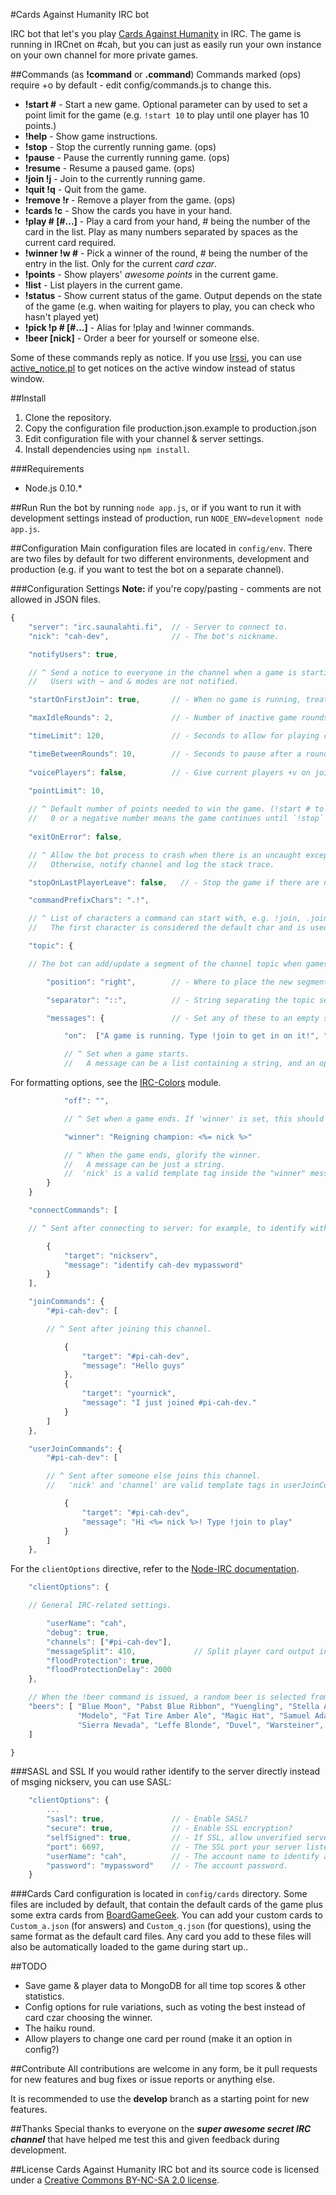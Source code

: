 #Cards Against Humanity IRC bot

IRC bot that let's you play [Cards Against Humanity](http://www.cardsagainsthumanity.com/) in IRC. The game is running in IRCnet on #cah, but you can just as easily run your own instance on your own channel for more private games.

##Commands
(as **!command** or **.command**)
Commands marked (ops) require +o by default - edit config/commands.js to change this.
* **!start #** - Start a new game. Optional parameter can by used to set a point limit for the game (e.g. `!start 10` to play until one player has 10 points.)
* **!help** - Show game instructions.
* **!stop** - Stop the currently running game. (ops)
* **!pause** - Pause the currently running game. (ops)
* **!resume** - Resume a paused game. (ops)
* **!join !j** - Join to the currently running game.
* **!quit !q** - Quit from the game.
* **!remove !r <nick>** - Remove a player from the game. (ops)
* **!cards !c** - Show the cards you have in your hand.
* **!play # [#...]** - Play a card from your hand, # being the number of the card in the list. Play as many numbers separated by spaces as the current card required.
* **!winner !w #** - Pick a winner of the round, # being the number of the entry in the list. Only for the current *card czar*.
* **!points** - Show players' *awesome points* in the current game.
* **!list** - List players in the current game.
* **!status** - Show current status of the game. Output depends on the state of the game (e.g. when waiting for players to play, you can check who hasn't played yet)
* **!pick !p # [#...]** - Alias for !play and !winner commands.
* **!beer [nick]** - Order a beer for yourself or someone else.

Some of these commands reply as notice. If you use [Irssi](http://www.irssi.org), you can use [active_notice.pl](http://scripts.irssi.org/scripts/active_notice.pl) to get notices on the active window instead of status window.

##Install
1. Clone the repository.
2. Copy the configuration file production.json.example to production.json
2. Edit configuration file with your channel & server settings.
3. Install dependencies using `npm install`.

###Requirements
* Node.js 0.10.*

##Run
Run the bot by running `node app.js`, or if you want to run it with development settings instead of production, run `NODE_ENV=development node app.js`.

##Configuration
Main configuration files are located in `config/env`. There are two files by default for two different environments, development and production (e.g. if you want to test the bot on a separate channel).

###Configuration Settings
**Note:** if you're copy/pasting - comments are not allowed in JSON files.
```JavaScript
{
    "server": "irc.saunalahti.fi",  // - Server to connect to.
    "nick": "cah-dev",              // - The bot's nickname.

    "notifyUsers": true,

    // ^ Send a notice to everyone in the channel when a game is starting?
    //   Users with ~ and & modes are not notified.

    "startOnFirstJoin": true,       // - When no game is running, treat the first !join as !start?

    "maxIdleRounds": 2,             // - Number of inactive game rounds causing a player to be removed.

    "timeLimit": 120,               // - Seconds to allow for playing cards or picking winners.

    "timeBetweenRounds": 10,        // - Seconds to pause after a round finishes.
    
    "voicePlayers": false,          // - Give current players +v on join? (Bot will assume it is opped.)
    
    "pointLimit": 10,

    // ^ Default number of points needed to win the game. (!start # to override.)
    //   0 or a negative number means the game continues until `!stop` command is issued.
    
    "exitOnError": false,

    // ^ Allow the bot process to crash when there is an uncaught exception?
    //   Otherwise, notify channel and log the stack trace.

    "stopOnLastPlayerLeave": false,   // - Stop the game if there are no more players (playing or waiting).

    "commandPrefixChars": ".!",

    // ^ List of characters a command can start with, e.g. !join, .join
    //   The first character is considered the default char and is used in help text.

    "topic": {

    // The bot can add/update a segment of the channel topic when games start and end.

        "position": "right",        // - Where to place the new segment relative to the main topic.

        "separator": "::",          // - String separating the topic segments.

        "messages": {               // - Set any of these to an empty string to disable.

            "on":  ["A game is running. Type !join to get in on it!", "bold.yellow"],

            // ^ Set when a game starts.
            //   A message can be a list containing a string, and an optional formatting instruction.
```

For formatting options, see the [IRC-Colors](https://www.npmjs.com/package/irc-colors) module.

```JavaScript
            "off": "",

            // ^ Set when a game ends. If 'winner' is set, this should probably be empty.

            "winner": "Reigning champion: <%= nick %>"

            // ^ When the game ends, glorify the winner.
            //   A message can be just a string.
            //  'nick' is a valid template tag inside the "winner" message.
        }
    }

    "connectCommands": [

    // ^ Sent after connecting to server: for example, to identify with nickserv, as below.

        {
            "target": "nickserv",
            "message": "identify cah-dev mypassword"
        }
    ],

    "joinCommands": {
        "#pi-cah-dev": [

        // ^ Sent after joining this channel.

            {
                "target": "#pi-cah-dev",
                "message": "Hello guys"
            },
    		{
    			"target": "yournick",
    			"message": "I just joined #pi-cah-dev."
    		}
        ]
    },

    "userJoinCommands": {
        "#pi-cah-dev": [

        // ^ Sent after someone else joins this channel.
        //   'nick' and 'channel' are valid template tags in userJoinCommands messages.

            {
                "target": "#pi-cah-dev",
                "message": "Hi <%= nick %>! Type !join to play"
            }
        ]
    },
```

For the `clientOptions` directive, refer to the [Node-IRC documentation](https://node-irc.readthedocs.org/en/latest/API.html#client).

```JavaScript
    "clientOptions": {

    // General IRC-related settings.

        "userName": "cah",
        "debug": true,
        "channels": ["#pi-cah-dev"],
        "messageSplit": 410,             // Split player card output into multiple notices if message is longer than this
        "floodProtection": true,
        "floodProtectionDelay": 2000
    },

    // When the !beer command is issued, a random beer is selected from this list.
    "beers": [ "Blue Moon", "Pabst Blue Ribbon", "Yuengling", "Stella Artois", 
               "Modelo", "Fat Tire Amber Ale", "Magic Hat", "Samuel Adams",
               "Sierra Nevada", "Leffe Blonde", "Duvel", "Warsteiner", "Erdinger Weiss"
    ]

}
```

###SASL and SSL
If you would rather identify to the server directly instead of msging nickserv, you can use SASL:

```JavaScript
    "clientOptions": {
        ...
        "sasl": true,               // - Enable SASL?
        "secure": true,             // - Enable SSL encryption?
        "selfSigned": true,         // - If SSL, allow unverified server certificates?
        "port": 6697,               // - The SSL port your server listens on.
        "userName": "cah",          // - The account name to identify as.
        "password": "mypassword"    // - The account password.
    }
```

###Cards
Card configuration is located in `config/cards` directory. Some files are included by default, that contain the default cards of the game plus some extra cards from [BoardGameGeek](http://boardgamegeek.com/). You can add your custom cards to `Custom_a.json` (for answers) and `Custom_q.json` (for questions), using the same format as the default card files. Any card you add to these files will also be automatically loaded to the game during start up..

##TODO
* Save game & player data to MongoDB for all time top scores & other statistics.
* Config options for rule variations, such as voting the best instead of card czar choosing the winner.
* The haiku round.
* Allow players to change one card per round (make it an option in config?)

##Contribute
All contributions are welcome in any form, be it pull requests for new features and bug fixes or issue reports or anything else.

It is recommended to use the **develop** branch as a starting point for new features.

##Thanks
Special thanks to everyone on the ***super awesome secret IRC channel*** that have helped me test this and given feedback during development.

##License
Cards Against Humanity IRC bot and its source code is licensed under a [Creative Commons BY-NC-SA 2.0 license](http://creativecommons.org/licenses/by-nc-sa/2.0/).
